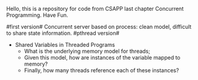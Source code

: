 Hello, this is a repository for code from CSAPP last chapter Concurrent Programming. Have Fun.

#first version#
Concurrent server based on process: clean model, difficult to share state information.
#pthread version#
* Shared Variables in Threaded Programs
    - What is the underlying memory model for threads;
    - Given this model, how are instances of the variable mapped to memory?
    - Finally, how many threads reference each of these instances?
